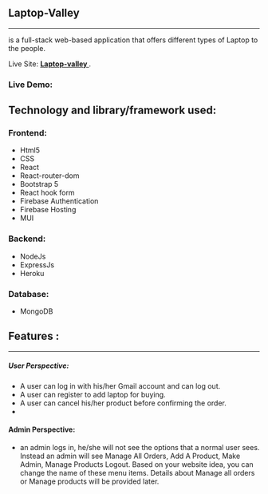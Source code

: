 ## Laptop-Valley

---

is a full-stack web-based application that offers different types of Laptop to the people.

Live Site: **[ Laptop-valley ](https://laptop-valley-assignment-12.web.app/)**.

### Live Demo:

## Technology and library/framework used:

### Frontend:

- Html5
- CSS
- React
- React-router-dom
- Bootstrap 5
- React hook form
- Firebase Authentication
- Firebase Hosting
- MUI

### Backend:

- NodeJs
- ExpressJs
- Heroku

### Database:

- MongoDB

## Features :

---

##### User Perspective:

- A user can log in with his/her Gmail account and can log out.
- A user can register to add laptop for buying.
- A user can cancel his/her product before confirming the order.
-

#### Admin Perspective:

- an admin logs in, he/she will not see the options that a normal user sees. Instead an admin will see Manage All Orders, Add A Product, Make Admin, Manage Products Logout. Based on your website idea, you can change the name of these menu items. Details about Manage all orders or Manage products will be provided later.
